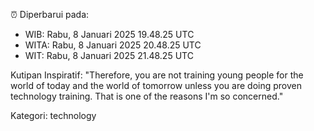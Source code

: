 ⏰ Diperbarui pada:
- WIB: Rabu, 8 Januari 2025 19.48.25 UTC
- WITA: Rabu, 8 Januari 2025 20.48.25 UTC
- WIT: Rabu, 8 Januari 2025 21.48.25 UTC

Kutipan Inspiratif:
"Therefore, you are not training young people for the world of today and the world of tomorrow unless you are doing proven technology training. That is one of the reasons I'm so concerned."


Kategori: technology

